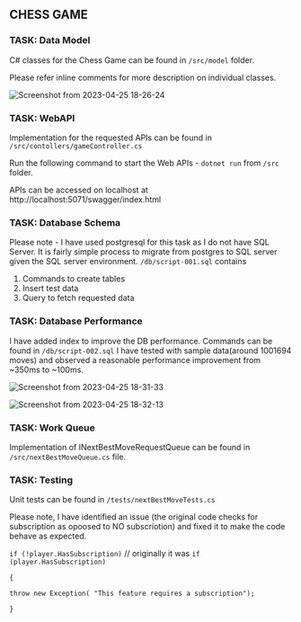 ## CHESS GAME

### TASK: Data Model
C# classes for the Chess Game can be found in `/src/model` folder.

Please refer inline comments for more description on individual classes.

![Screenshot from 2023-04-25 18-26-24](https://user-images.githubusercontent.com/19142608/234245180-f8aa3fab-50ca-4275-bee4-8f3124825118.png)

### TASK: WebAPI
Implementation for the requested APIs can be found in `/src/contollers/gameController.cs`

Run the following command to start the Web APIs - `dotnet run` from `/src` folder.

APIs can be accessed on localhost at http://localhost:5071/swagger/index.html

### TASK: Database Schema

Please note - I have used postgresql for this task as I do not have SQL Server. 
It is fairly simple process to migrate from postgres to SQL server given the SQL server environment.
`/db/script-001.sql` contains
1. Commands to create tables
2. Insert test data
3. Query to fetch requested data

### TASK: Database Performance
I have added index to improve the DB performance.
Commands can be found in `/db/script-002.sql`
I have tested with sample data(around 1001694 moves) and observed a reasonable performance improvement from ~350ms to ~100ms.

![Screenshot from 2023-04-25 18-31-33](https://user-images.githubusercontent.com/19142608/234245380-266db75d-8026-4dc4-a40c-124410c82ef7.png)

![Screenshot from 2023-04-25 18-32-13](https://user-images.githubusercontent.com/19142608/234245444-dc908eeb-7ba5-412a-9eff-f919971ccadd.png)



### TASK: Work Queue
Implementation of INextBestMoveRequestQueue can be found in `/src/nextBestMoveQueue.cs` file.

### TASK: Testing
Unit tests can be found in `/tests/nextBestMoveTests.cs` 

Please note, I have identified an issue (the original code checks for subscription as opoosed to NO subscriotion) and fixed it to make the code behave as expected.

`if (!player.HasSubscription)` // originally it was `if (player.HasSubscription)`

`{`

    throw new Exception( "This feature requires a subscription");

`}`
